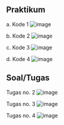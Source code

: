 ## Praktikum

a. Kode 1
![image](https://user-images.githubusercontent.com/65706053/111155361-efe96000-85c6-11eb-8efd-00d71f5a21d3.png)

b. Kode 2
![image](https://user-images.githubusercontent.com/65706053/111155423-055e8a00-85c7-11eb-93f7-4fcd8b3aaa2c.png)

c. Kode 3
![image](https://user-images.githubusercontent.com/65706053/111155523-21fac200-85c7-11eb-81cb-3c64951ac386.png)

d. Kode 4
![image](https://user-images.githubusercontent.com/65706053/111155573-350d9200-85c7-11eb-92e7-37d2ecca058d.png)



## Soal/Tugas

Tugas no. 2
![image](https://user-images.githubusercontent.com/65706053/111155635-4787cb80-85c7-11eb-9d4f-55667c442566.png)

Tugas no. 3
![image](https://user-images.githubusercontent.com/65706053/111155756-73a34c80-85c7-11eb-95aa-ac07e4a32b24.png)

Tugas no. 4
![image](https://user-images.githubusercontent.com/65706053/111155784-8027a500-85c7-11eb-9b5f-3066e53c043f.png)
